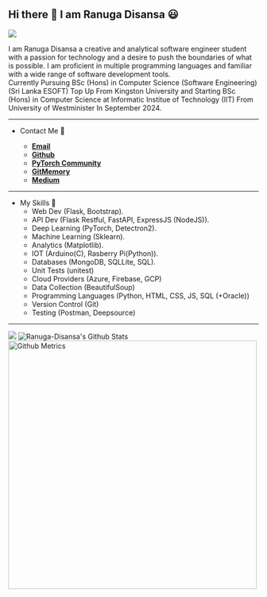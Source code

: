 ## Hi there 👋 I am Ranuga Disansa 😃

![](https://komarev.com/ghpvc/?username=Programmer-RD-AI&color=gray)

I am Ranuga Disansa a creative and analytical software engineer student with a passion for technology and a desire to push the boundaries of what is possible. I am proficient in multiple programming languages and familiar with a wide range of software development tools. 
<br>
Currently Pursuing BSc (Hons) in Computer Science (Software Engineering) (Sri Lanka ESOFT) Top Up From Kingston University and Starting BSc (Hons) in Computer Science at Informatic Institue of Technology (IIT) From University of Westminister In September 2024.
<hr>

- Contact Me 💬
  
  - [**Email**](go2ranuga@gmail.com)
  - [**Github**](https://github.com/Programmer-RD-AI)
  - [**PyTorch Community**](https://discuss.pytorch.org/u/programmer-rd-ai/summary)
  - [**GitMemory**](https://githubmemory.com/@Programmer-RD-AI)
  - [**Medium**](https://medium.com/@Programmer-RD-AI)
  
<hr>

- My Skills 💼 
  - Web Dev (Flask, Bootstrap).
  - API Dev (Flask Restful, FastAPI, ExpressJS (NodeJS)).
  - Deep Learning (PyTorch, Detectron2).
  - Machine Learning (Sklearn).
  - Analytics (Matplotlib).
  - IOT (Arduino(C), Rasberry Pi(Python)).
  - Databases (MongoDB, SQLLite, SQL).
  - Unit Tests (unitest)
  - Cloud Providers (Azure, Firebase, GCP)
  - Data Collection (BeautifulSoup)
  - Programming Languages (Python, HTML, CSS, JS, SQL (+Oracle))
  - Version Control (Git)
  - Testing (Postman, Deepsource)
  

<hr>
<img src="https://github-readme-stats.vercel.app/api/top-langs/?username=Programmer-RD-AI" />
<img src="https://github-readme-stats.vercel.app/api?username=Programmer-RD-AI&show_icons=true&hide_border=false" alt="Ranuga-Disansa's Github Stats">      
<img width="500" src="http://github-readme-streak-stats.herokuapp.com?user=Programmer-RD-AI&theme=dark&date_format=M%20j%5B%2C%20Y%5D" alt="Github Metrics">
